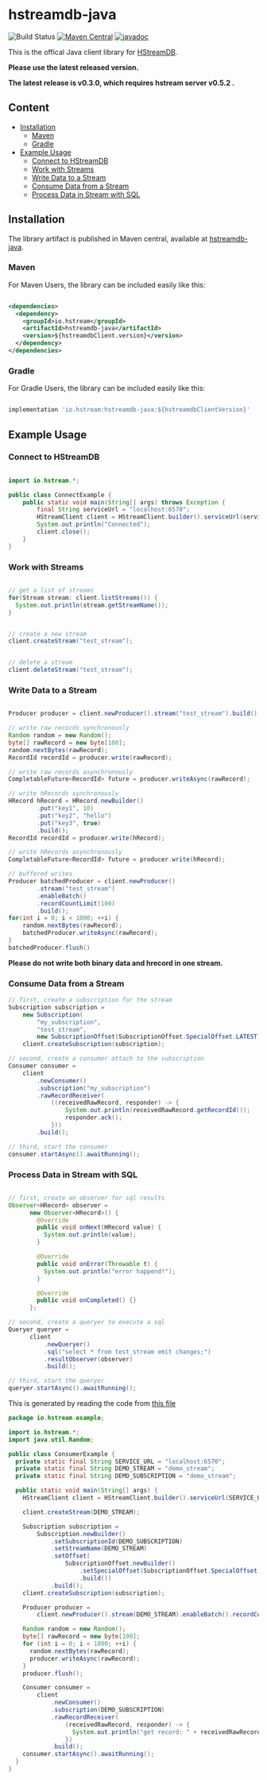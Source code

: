 # hstreamdb-java

![Build Status](https://github.com/hstreamdb/hstreamdb-java/actions/workflows/main.yml/badge.svg)
[![Maven Central](https://img.shields.io/maven-central/v/io.hstream/hstreamdb-java)](https://search.maven.org/artifact/io.hstream/hstreamdb-java)
[![javadoc](https://javadoc.io/badge2/io.hstream/hstreamdb-java/javadoc.svg)](https://javadoc.io/doc/io.hstream/hstreamdb-java)

This is the offical Java client library for [HStreamDB](https://hstream.io/).

**Please use the latest released version.**

**The latest release is v0.3.0, which requires hstream server v0.5.2 .**

## Content
- [Installation](#installation)
  - [Maven](#maven)
  - [Gradle](#gradle)
- [Example Usage](#example-usage)
  - [Connect to HStreamDB](#connect-to-hstreamdb)
  - [Work with Streams](#work-with-streams)
  - [Write Data to a Stream](#write-data-to-a-stream)
  - [Consume Data from a Stream](#consume-data-from-a-stream)
  - [Process Data in Stream with SQL](#process-data-in-stream-with-sql)

## Installation

The library artifact is published in Maven central,
available at [hstreamdb-java](https://search.maven.org/artifact/io.hstream/hstreamdb-java).

### Maven

For Maven Users, the library can be included easily like this:

```xml

<dependencies>
  <dependency>
    <groupId>io.hstream</groupId>
    <artifactId>hstreamdb-java</artifactId>
    <version>${hstreamdbClient.version}</version>
  </dependency>
</dependencies>

```

### Gradle

For Gradle Users, the library can be included easily like this:

```groovy

implementation 'io.hstream:hstreamdb-java:${hstreamdbClientVersion}'

```

## Example Usage

### Connect to HStreamDB

```java

import io.hstream.*;

public class ConnectExample {
    public static void main(String[] args) throws Exception {
        final String serviceUrl = "localhost:6570";
        HStreamClient client = HStreamClient.builder().serviceUrl(serviceUrl).build();
        System.out.println("Connected");
        client.close();
    }
}

```

### Work with Streams

```java

// get a list of streams
for(Stream stream: client.listStreams()) {
  System.out.println(stream.getStreamName());
}


// create a new stream
client.createStream("test_stream");


// delete a stream
client.deleteStream("test_stream");

```

### Write Data to a Stream

```java

Producer producer = client.newProducer().stream("test_stream").build();

// write raw records synchronously
Random random = new Random();
byte[] rawRecord = new byte[100];
random.nextBytes(rawRecord);
RecordId recordId = producer.write(rawRecord);

// write raw records asynchronously
CompletableFuture<RecordId> future = producer.writeAsync(rawRecord);

// write hRecords synchronously
HRecord hRecord = HRecord.newBuilder()
        .put("key1", 10)
        .put("key2", "hello")
        .put("key3", true)
        .build();
RecordId recordId = producer.write(hRecord);

// write hRecords asynchronously
CompletableFuture<RecordId> future = producer.write(hRecord);

// buffered writes
Producer batchedProducer = client.newProducer()
        .stream("test_stream")
        .enableBatch()
        .recordCountLimit(100)
        .build();
for(int i = 0; i < 1000; ++i) {
    random.nextBytes(rawRecord);
    batchedProducer.writeAsync(rawRecord);
}
batchedProducer.flush()


```

**Please do not write both binary data and hrecord in one stream.**

### Consume Data from a Stream

```java
// first, create a subscription for the stream
Subscription subscription =
    new Subscription(
        "my_subscription",
        "test_stream",
        new SubscriptionOffset(SubscriptionOffset.SpecialOffset.LATEST));
    client.createSubscription(subscription);

// second, create a consumer attach to the subscription
Consumer consumer =
    client
        .newConsumer()
        .subscription("my_subscription")
        .rawRecordReceiver(
            ((receivedRawRecord, responder) -> {
                System.out.println(receivedRawRecord.getRecordId());
                responder.ack();
            }))
        .build();

// third, start the consumer
consumer.startAsync().awaitRunning();

```

### Process Data in Stream with SQL

```java

// first, create an observer for sql results
Observer<HRecord> observer =
      new Observer<HRecord>() {
        @Override
        public void onNext(HRecord value) {
          System.out.println(value);
        }

        @Override
        public void onError(Throwable t) {
          System.out.println("error happend!");
        }

        @Override
        public void onCompleted() {}
      };

// second, create a queryer to execute a sql
Queryer queryer =
      client
          .newQueryer()
          .sql("select * from test_stream emit changes;")
          .resultObserver(observer)
          .build();

// third, start the queryer
queryer.startAsync().awaitRunning();

```

This is generated by reading the code from [this file](app/src/main/java/io/hstream/example/ConsumerExample.java)

```java:examples/app/src/main/java/io/hstream/example/ConsumerExample.java
package io.hstream.example;

import io.hstream.*;
import java.util.Random;

public class ConsumerExample {
  private static final String SERVICE_URL = "localhost:6570";
  private static final String DEMO_STREAM = "demo_stream";
  private static final String DEMO_SUBSCRIPTION = "demo_stream";

  public static void main(String[] args) {
    HStreamClient client = HStreamClient.builder().serviceUrl(SERVICE_URL).build();

    client.createStream(DEMO_STREAM);

    Subscription subscription =
        Subscription.newBuilder()
            .setSubscriptionId(DEMO_SUBSCRIPTION)
            .setStreamName(DEMO_STREAM)
            .setOffset(
                SubscriptionOffset.newBuilder()
                    .setSpecialOffset(SubscriptionOffset.SpecialOffset.EARLIST)
                    .build())
            .build();
    client.createSubscription(subscription);

    Producer producer =
        client.newProducer().stream(DEMO_STREAM).enableBatch().recordCountLimit(1000).build();

    Random random = new Random();
    byte[] rawRecord = new byte[100];
    for (int i = 0; i < 1000; ++i) {
      random.nextBytes(rawRecord);
      producer.writeAsync(rawRecord);
    }
    producer.flush();

    Consumer consumer =
        client
            .newConsumer()
            .subscription(DEMO_SUBSCRIPTION)
            .rawRecordReceiver(
                (receivedRawRecord, responder) -> {
                  System.out.println("get record: " + receivedRawRecord.getRecordId());
                })
            .build();
    consumer.startAsync().awaitRunning();
  }
}

```
